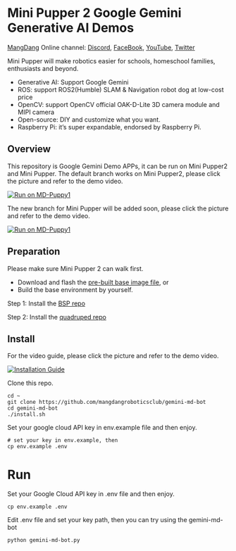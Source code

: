 # Mini Pupper 2 Google Gemini Generative AI Demos
[MangDang](https://www.mangdang.net/) Online channel: [Discord](https://discord.gg/xJdt3dHBVw), [FaceBook](https://www.facebook.com/groups/716473723088464), [YouTube](https://www.youtube.com/channel/UCqHWYGXmnoO7VWHmENje3ug/featured), [Twitter](https://twitter.com/LeggedRobot)

Mini Pupper will make robotics easier for schools, homeschool families, enthusiasts and beyond.

- Generative AI: Support Google Gemini
- ROS: support ROS2(Humble) SLAM & Navigation robot dog at low-cost price
- OpenCV: support OpenCV official OAK-D-Lite 3D camera module and MIPI camera
- Open-source: DIY and customize what you want.
- Raspberry Pi: it’s super expandable, endorsed by Raspberry Pi.

## Overview

This repository is Google Gemini Demo APPs, it can be run on Mini Pupper2 and Mini Pupper. 
The default branch works on Mini Pupper2, please click the picture and refer to the demo video.

[![Run on MD-Puppy1](https://img.youtube.com/vi/mIDuIZCevIg/0.jpg)](https://www.youtube.com/watch?v=mIDuIZCevIg)

The new branch for Mini Pupper will be added soon, please click the picture and refer to the demo video.

[![Run on MD-Puppy1](https://img.youtube.com/vi/bvH-lA1IHig/0.jpg)](https://www.youtube.com/watch?v=bvH-lA1IHig)

## Preparation

Please make sure Mini Pupper 2 can walk first. 

- Download and flash the [pre-built base image file](https://drive.google.com/file/d/18hR9YZVKdxlTCJZxj67LTTbRUu9M8vbU/view?usp=sharing), or 
- Build the base environment by yourself. 

Step 1: Install the [BSP repo](https://github.com/mangdangroboticsclub/mini_pupper_2_bsp)

Step 2: Install the [quadruped repo](https://github.com/mangdangroboticsclub/StanfordQuadruped )


## Install

For the video guide, please click the picture and refer to the demo video.

[![Installation Guide](https://img.youtube.com/vi/1AkhJi2o8rM/0.jpg)](https://www.youtube.com/watch?v=1AkhJi2o8rM)


Clone this repo.
```
cd ~
git clone https://github.com/mangdangroboticsclub/gemini-md-bot
cd gemini-md-bot
./install.sh

```


Set your google cloud API key in env.example file and then enjoy.
 
```
# set your key in env.example, then 
cp env.example .env
```

Run
=======
Set your Google Cloud API key in .env file and then enjoy.
 
```
cp env.example .env
```

Edit .env file and set your key path, then you can try using the gemini-md-bot

```
python gemini-md-bot.py
```

